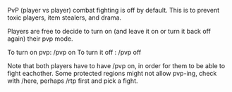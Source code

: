 PvP (player vs player) combat fighting is off by default. This is to prevent toxic players, item stealers, and drama.

Players are free to decide to turn on (and leave it on or turn it back off again) their pvp mode. 

To turn on pvp: /pvp on
To turn it off : /pvp off

Note that both players have to have /pvp on, in order for them to be able to fight eachother. 
Some protected regions might not allow pvp-ing, check with /here, perhaps /rtp first and pick a fight.
